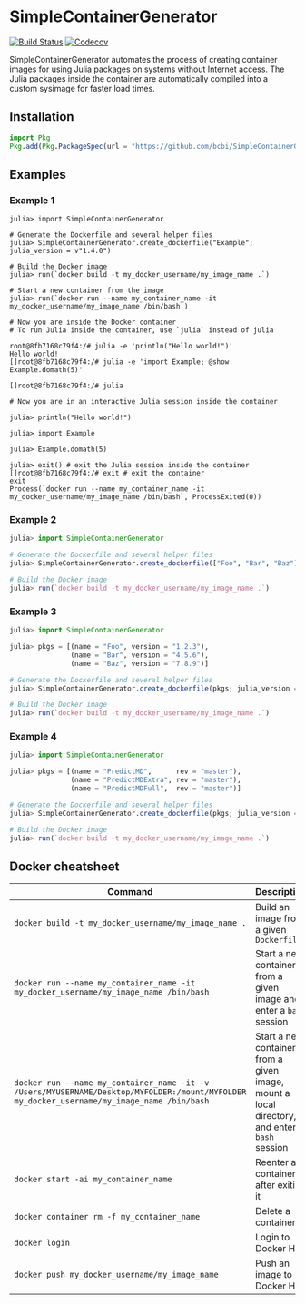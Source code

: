 # SimpleContainerGenerator

[![Build Status](https://travis-ci.com/bcbi/SimpleContainerGenerator.jl.svg?branch=master)](https://travis-ci.com/bcbi/SimpleContainerGenerator.jl/branches)
[![Codecov](https://codecov.io/gh/bcbi/SimpleContainerGenerator.jl/branch/master/graph/badge.svg)](https://codecov.io/gh/bcbi/SimpleContainerGenerator.jl)

SimpleContainerGenerator automates the process of creating container images for using Julia packages on systems without Internet access. The Julia packages inside the container are automatically compiled into a custom sysimage for faster load times.

## Installation

```julia
import Pkg
Pkg.add(Pkg.PackageSpec(url = "https://github.com/bcbi/SimpleContainerGenerator.jl", rev = "master"))
```

## Examples

### Example 1

```
julia> import SimpleContainerGenerator

# Generate the Dockerfile and several helper files
julia> SimpleContainerGenerator.create_dockerfile("Example"; julia_version = v"1.4.0")

# Build the Docker image
julia> run(`docker build -t my_docker_username/my_image_name .`)

# Start a new container from the image
julia> run(`docker run --name my_container_name -it my_docker_username/my_image_name /bin/bash`)

# Now you are inside the Docker container
# To run Julia inside the container, use `julia` instead of julia

root@8fb7168c79f4:/# julia -e 'println("Hello world!")'
Hello world!
[]root@8fb7168c79f4:/# julia -e 'import Example; @show Example.domath(5)'

[]root@8fb7168c79f4:/# julia

# Now you are in an interactive Julia session inside the container

julia> println("Hello world!")

julia> import Example

julia> Example.domath(5)

julia> exit() # exit the Julia session inside the container
[]root@8fb7168c79f4:/# exit # exit the container
exit
Process(`docker run --name my_container_name -it my_docker_username/my_image_name /bin/bash`, ProcessExited(0))
```

### Example 2

```julia
julia> import SimpleContainerGenerator

# Generate the Dockerfile and several helper files
julia> SimpleContainerGenerator.create_dockerfile(["Foo", "Bar", "Baz"]; julia_version = v"1.4.0")

# Build the Docker image
julia> run(`docker build -t my_docker_username/my_image_name .`)
```

### Example 3

```julia
julia> import SimpleContainerGenerator

julia> pkgs = [(name = "Foo", version = "1.2.3"),
               (name = "Bar", version = "4.5.6"),
               (name = "Baz", version = "7.8.9")]

# Generate the Dockerfile and several helper files
julia> SimpleContainerGenerator.create_dockerfile(pkgs; julia_version = v"1.4.0")

# Build the Docker image
julia> run(`docker build -t my_docker_username/my_image_name .`)
```

### Example 4

```julia
julia> import SimpleContainerGenerator

julia> pkgs = [(name = "PredictMD",      rev = "master"),
               (name = "PredictMDExtra", rev = "master"),
               (name = "PredictMDFull",  rev = "master")]

# Generate the Dockerfile and several helper files
julia> SimpleContainerGenerator.create_dockerfile(pkgs; julia_version = v"1.4.0")

# Build the Docker image
julia> run(`docker build -t my_docker_username/my_image_name .`)
```

## Docker cheatsheet

| Command | Description |
| ------- | ----------- |
| `docker build -t my_docker_username/my_image_name .` | Build an image from a given `Dockerfile` |
| `docker run --name my_container_name -it my_docker_username/my_image_name /bin/bash` | Start a new container from a given image and enter a `bash` session |
| `docker run --name my_container_name -it -v /Users/MYUSERNAME/Desktop/MYFOLDER:/mount/MYFOLDER my_docker_username/my_image_name /bin/bash` | Start a new container from a given image, mount a local directory, and enter a `bash` session |
| `docker start -ai my_container_name` | Reenter a container after exiting it |
| `docker container rm -f my_container_name` | Delete a container |
| `docker login` | Login to Docker Hub |
| `docker push my_docker_username/my_image_name` | Push an image to Docker Hub |
